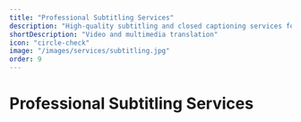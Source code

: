 ```yaml
---
title: "Professional Subtitling Services"
description: "High-quality subtitling and closed captioning services for videos, films, and multimedia content in multiple languages."
shortDescription: "Video and multimedia translation"
icon: "circle-check"
image: "/images/services/subtitling.jpg"
order: 9
---
```


# Professional Subtitling Services

<!-- Content placeholder for Professional Subtitling Services -->